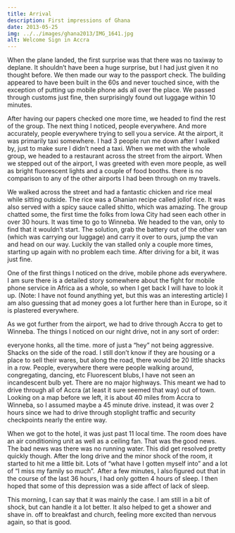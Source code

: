 ```yaml
---
title: Arrival
description: First impressions of Ghana
date: 2013-05-25
img: ../../images/ghana2013/IMG_1641.jpg
alt: Welcome Sign in Accra
---
```


When the plane landed, the first surprise was that there was no taxiway to deplane. It shouldn’t have been a huge surprise, but I had just given it no thought before. We then made our way to the passport check. The building appeared to have been built in the 60s and never touched since, with the exception of putting up mobile phone ads all over the place. We passed through customs just fine, then surprisingly found out luggage within 10 minutes.

After having our papers checked one more time, we headed to find the rest of the group. The next thing I noticed, people everywhere. And more accurately, people everywhere trying to sell you a service. At the airport, it was primarily taxi somewhere. I had 3 people run me down after I walked by, just to make sure I didn’t need a taxi. When we met with the whole group, we headed to a restaurant across the street from the airport. When we stepped out of the airport, I was greeted with even more people, as well as bright fluorescent lights and a couple of food booths. there is no comparison to any of the other airports I had been through on my travels.

We walked across the street and had a fantastic chicken and rice meal while sitting outside. The rice was a Ghanian recipe called jollof rice. It was also served with a spicy sauce called shitto, which was amazing. The group chatted some, the first time the folks from Iowa City had seen each other in over 30 hours. It was time to go to Winneba. We headed to the van, only to find that it wouldn’t start. The solution, grab the battery out of the other van (which was carrying our luggage) and carry it over to ours, jump the van and head on our way. Luckily the van stalled only a couple more times, starting up again with no problem each time. After driving for a bit, it was just fine.

One of the first things I noticed on the drive, mobile phone ads everywhere. I am sure there is a detailed story somewhere about the fight for mobile phone service in Africa as a whole, so when I get back I will have to look it up. (Note: I have not found anything yet, but this was an interesting article) I am also guessing that ad money goes a lot further here than in Europe, so it is plastered everywhere.


As we got further from the airport, we had to drive through Accra to get to Winneba. The things I noticed on our night drive, not in any sort of order:

everyone honks, all the time. more of just a “hey” not being aggressive.
Shacks on the side of the road. I still don’t know if they are housing or a place to sell their wares, but along the road, there would be 20 little shacks in a row.
People, everywhere there were people walking around, congregating, dancing, etc
Fluorescent blubs, I have not seen an incandescent bulb yet.
There are no major highways. This meant we had to drive through all of Accra (at least it sure seemed that way) out of town. Looking on a map before we left, it is about 40 miles from Accra to Winneba, so I assumed maybe a 45 minute drive. instead, it was over 2 hours since we had to drive through stoplight traffic and security checkpoints nearly the entire way.

When we got to the hotel, it was just past 11 local time. The room does have an air conditioning unit as well as a ceiling fan. That was the good news. The bad news was there was no running water. This did get resolved pretty quickly though. After the long drive and the minor shock of the room, it started to hit me a little bit. Lots of “what have I gotten myself into” and a lot of “I miss my family so much”.  After a few minutes, I also figured out that in the course of the last 36 hours, I had only gotten 4 hours of sleep. I then hoped that some of this depression was a side affect of lack of sleep.

This morning, I can say that it was mainly the case. I am still in a bit of shock, but can handle it a lot better. It also helped to get a shower and shave in. off to breakfast and church, feeling more excited than nervous again, so that is good.